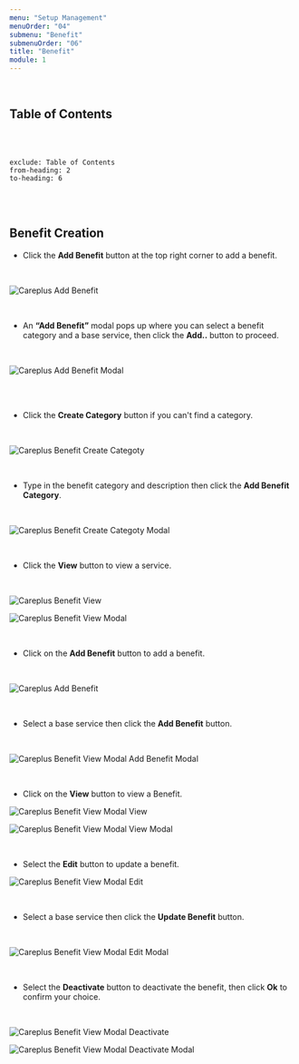 ```yaml
---
menu: "Setup Management"
menuOrder: "04"
submenu: "Benefit"
submenuOrder: "06"
title: "Benefit"
module: 1
---
```


<br />

## Table of Contents

<br />
<br />

```toc
exclude: Table of Contents
from-heading: 2
to-heading: 6
```

<br />
<br />

## Benefit Creation

- Click the **Add Benefit** button at the top right corner to add a benefit.

<br />

![Careplus Add Benefit](/docs/images/CareplusAddBenefit.png "Add Benefit")

<br />

- An **“Add Benefit”** modal pops up where you can select a benefit category and a base service, then click the **Add..** button to proceed.

<br />

![Careplus Add Benefit Modal](/docs/images/CareplusAddBenefitModal.png "Add Benefit Modal")

<br />
<br />

- Click the **Create Category** button if you can't find a category.

<br />

![Careplus Benefit Create Categoty](/docs/images/CareplusBenefitCreateCategory.png "Benefit Create Category")

<br />

- Type in the benefit category and description then click the **Add Benefit Category**.

<br />

![Careplus Benefit Create Categoty Modal](/docs/images/CareplusBenefitCreateCategoryModal.png "Benefit Create Categoty Modal")

<br />

- Click the **View** button to view a service.

<br />

![Careplus Benefit View](/docs/images/CareplusBenefitView.png "Benefit View")

![Careplus Benefit View Modal](/docs/images/CareplusBenefitViewModal.png "Benefit View Modal")

<br />

- Click on the **Add Benefit** button to add a benefit.

<br />

![Careplus Add Benefit](/docs/images/CareplusBenefitViewModalAddBenefit.png "Add Benefit")

 <br />

- Select a base service then click the **Add Benefit** button.

<br />

![Careplus Benefit View Modal Add Benefit Modal](/docs/images/CareplusBenefitViewModalAddBenefitModal.png "Benefit View Modal Add Benefit Modal")

<br />

- Click on the **View** button to view a Benefit.

![Careplus Benefit View Modal View](/docs/images/CareplusBenefitViewModalView.png "Benefit View Modal View")

![Careplus Benefit View Modal View Modal](/docs/images/CareplusBenefitViewModalViewModal.png "Benefit View Modal View Modal")

<br />

- Select the **Edit** button to update a benefit.

![Careplus Benefit View Modal Edit](/docs/images/CareplusBenefitViewModalEdit.png "Benefit View Modal Edit")

<br />

- Select a base service then click the **Update Benefit** button.

<br />

![Careplus Benefit View Modal Edit Modal](/docs/images/CareplusBenefitViewModalEditModal.png "Benefit View Modal Edit")

<br />

- Select the **Deactivate** button to deactivate the benefit, then click **Ok** to confirm your choice.

<br />

![Careplus Benefit View Modal Deactivate](/docs/images/CareplusBenefitViewModalDeactivate.png "Benefit View Modal Deactivate")

![Careplus Benefit View Modal Deactivate Modal](/docs/images/CareplusBenefitViewModalDeactivateModal.png "Benefit View Modal Deactivate Modal")

<br />

